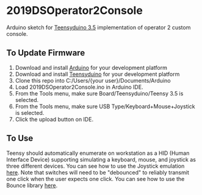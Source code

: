 # 2019DSOperator2Console
Arduino sketch for [Teensyduino 3.5](https://www.pjrc.com/store/teensy35.html) implementation of operator 2 custom console.

## To Update Firmware
1. Download and install [Arduino](https://www.arduino.cc/en/Main/Software) for your development platform
2. Download and install [Teensyduino](https://www.pjrc.com/teensy/td_download.html) for your development platform
3. Clone this repo into  C:/Users/{your user}/Documents/Arduino
4. Load 2019DSOperator2Console.ino in Arduino IDE.
5. From the Tools menu, make sure Board/Teensyduino/Teensy 3.5 is selected.
6. From the Tools menu, make sure USB Type/Keyboard+Mouse+Joystick is selected.
7. Click the upload button on IDE.

## To Use
Teensy should automatically enumerate on workstation as a HID (Human Interface Device) supporting
simulating a keyboard, mouse, and joystick as three different devices. You can see how to use the
Joystick emulation [here](https://www.pjrc.com/teensy/td_joystick.html). Note that switches will need 
to be "debounced" to reliably transmit one click when the user expects one click. 
You can see how to use the Bounce library [here](https://www.pjrc.com/teensy/td_libs_Bounce.html).
